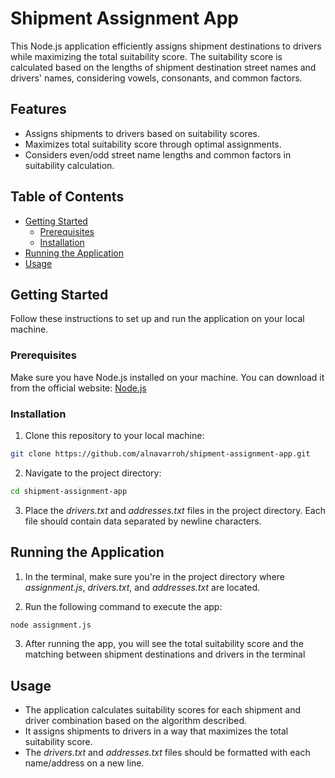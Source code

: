 # Shipment Assignment App

This Node.js application efficiently assigns shipment destinations to drivers while maximizing the total suitability score. The suitability score is calculated based on the lengths of shipment destination street names and drivers' names, considering vowels, consonants, and common factors.

## Features

-   Assigns shipments to drivers based on suitability scores.
-   Maximizes total suitability score through optimal assignments.
-   Considers even/odd street name lengths and common factors in suitability calculation.

## Table of Contents

-   [Getting Started](#getting-started)
    -   [Prerequisites](#prerequisites)
    -   [Installation](#installation)
-   [Running the Application](#running-the-application)
-   [Usage](#usage)

## Getting Started

Follow these instructions to set up and run the application on your local machine.

### Prerequisites

Make sure you have Node.js installed on your machine. You can download it from the official website: [Node.js](https://nodejs.org/)

### Installation

1. Clone this repository to your local machine:

```bash
git clone https://github.com/alnavarroh/shipment-assignment-app.git
```

2. Navigate to the project directory:

```bash
cd shipment-assignment-app
```

3. Place the _drivers.txt_ and _addresses.txt_ files in the project directory. Each file should contain data separated by newline characters.

## Running the Application

1. In the terminal, make sure you're in the project directory where _assignment.js_, _drivers.txt_, and _addresses.txt_ are located.

2. Run the following command to execute the app:

```bash
node assignment.js
```

3. After running the app, you will see the total suitability score and the matching between shipment destinations and drivers in the terminal

## Usage

-   The application calculates suitability scores for each shipment and driver combination based on the algorithm described.
-   It assigns shipments to drivers in a way that maximizes the total suitability score.
-   The _drivers.txt_ and _addresses.txt_ files should be formatted with each name/address on a new line.
